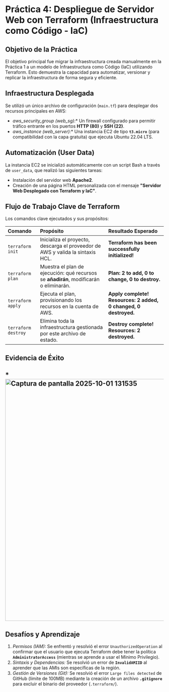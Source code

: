 # **Práctica 4: Despliegue de Servidor Web con Terraform (Infraestructura como Código - IaC)**

## **Objetivo de la Práctica**
El objetivo principal fue migrar la infraestructura creada manualmente en la Práctica 1 a un modelo de Infraestructura como Código (IaC) utilizando Terraform. Esto demuestra la capacidad para automatizar, versionar y replicar la infraestructura de forma segura y eficiente.

## **Infraestructura Desplegada**
Se utilizó un único archivo de configuración (`main.tf`) para desplegar dos recursos principales en AWS:

* *aws_security_group (web_sg):** Un firewall configurado para permitir tráfico entrante en los puertos **HTTP (80)** y **SSH (22)**.
* *aws_instance (web_server):** Una instancia EC2 de tipo **`t3.micro`** (para compatibilidad con la capa gratuita) que ejecuta Ubuntu 22.04 LTS.

## **Automatización (User Data)**
La instancia EC2 se inicializó automáticamente con un script Bash a través de `user_data`, que realizó las siguientes tareas:
* Instalación del servidor web **Apache2**.
* Creación de una página HTML personalizada con el mensaje **"Servidor Web Desplegado con Terraform y IaC"**.

## **Flujo de Trabajo Clave de Terraform**

Los comandos clave ejecutados y sus propósitos:

| Comando | Propósito | Resultado Esperado |
| :--- | :--- | :--- |
| `terraform init` | Inicializa el proyecto, descarga el proveedor de AWS y valida la sintaxis HCL. | **Terraform has been successfully initialized!** |
| `terraform plan` | Muestra el plan de ejecución: qué recursos se **añadirán**, modificarán o eliminarán. | **Plan: 2 to add, 0 to change, 0 to destroy.** |
| `terraform apply` | Ejecuta el plan, provisionando los recursos en la cuenta de AWS. | **Apply complete! Resources: 2 added, 0 changed, 0 destroyed.** |
| `terraform destroy` | Elimina toda la infraestructura gestionada por este archivo de estado. | **Destroy complete! Resources: 2 destroyed.** |

## **Evidencia de Éxito**

*<img width="1365" height="767" alt="Captura de pantalla 2025-10-01 131535" src="https://github.com/user-attachments/assets/ccac2e0d-4836-4586-abe3-0373a6787f76" />
---

##  **Desafíos y Aprendizaje**
1.  *Permisos (IAM):* Se enfrentó y resolvió el error `UnauthorizedOperation` al confirmar que el usuario que ejecuta Terraform debe tener la política **`AdministratorAccess`** (mientras se aprende a usar el Mínimo Privilegio).
2.  *Sintaxis y Dependencias:* Se resolvió un error de **`InvalidAMIID`** al aprender que las AMIs son específicas de la región.
3.  *Gestión de Versiones (Git):* Se resolvió el error `Large files detected` de GitHub (límite de 100MB) mediante la creación de un archivo **`.gitignore`** para excluir el binario del proveedor (`.terraform/`).
